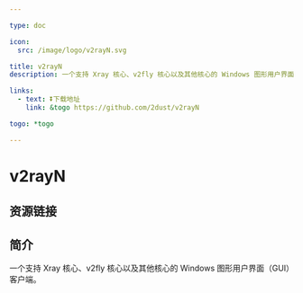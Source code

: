 ```yaml
---

type: doc

icon:
  src: /image/logo/v2rayN.svg

title: v2rayN
description: 一个支持 Xray 核心、v2fly 核心以及其他核心的 Windows 图形用户界面（GUI）客户端。

links:
  - text: ⏬下载地址
    link: &togo https://github.com/2dust/v2rayN

togo: *togo

---
```


<ShowLogo />

# v2rayN

<ShowBreadcrumb />

## 资源链接

<ShowLinks />

## 简介

一个支持 Xray 核心、v2fly 核心以及其他核心的 Windows 图形用户界面（GUI）客户端。